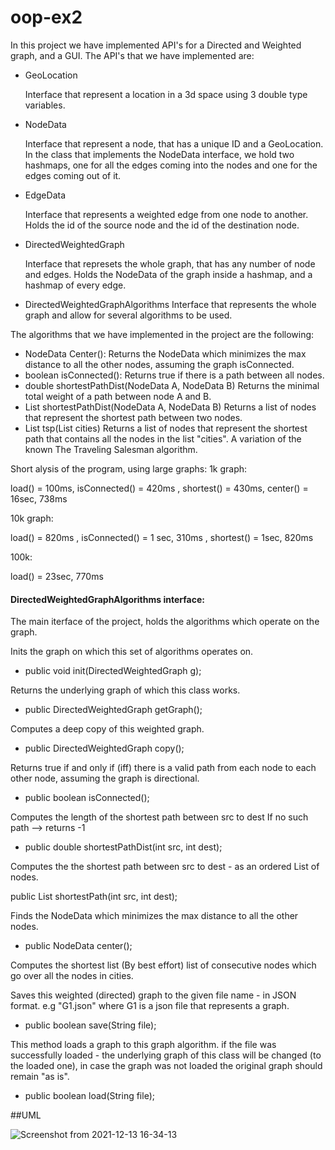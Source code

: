 
# oop-ex2
 
In this project we have implemented API's for a Directed and Weighted graph, and a GUI.
The API's that we have implemented are:

- GeoLocation

  Interface that represent a location in a 3d space using 3 double type variables.

- NodeData

  Interface that represent a node, that has a unique ID and a GeoLocation.
  In the class that implements the NodeData interface, we hold two hashmaps, one for all the edges coming into the nodes and one for the edges coming out of it.
- EdgeData

  Interface that represents a weighted edge from one node to another.
  Holds the id of the source node and the id of the destination node.

- DirectedWeightedGraph

  Interface that represets the whole graph, that has any number of node and edges.
  Holds the NodeData of the graph inside a hashmap, and a hashmap of every edge.
- DirectedWeightedGraphAlgorithms
  Interface that represents the whole graph and allow for several algorithms to be used.


The algorithms that we have implemented in the project are the following:
- NodeData Center():
  Returns the NodeData which minimizes the max distance to all the other nodes, assuming the graph isConnected.
- boolean isConnected():
  Returns true if there is a path between all nodes.
- double shortestPathDist(NodeData A, NodeData B)
  Returns the minimal total weight of a path between node A and B.
- List<NodeData> shortestPathDist(NodeData A, NodeData B)
  Returns a list of nodes that represent the shortest path between two nodes.
- List<NodeData> tsp(List<NodeData> cities)
   Returns a list of nodes that represent the shortest path that contains all the nodes in the list "cities".
   A variation of the known The Traveling Salesman algorithm.
  


Short alysis of the program, using large graphs:
1k graph:

  load() = 100ms, isConnected() = 420ms , shortest() = 430ms, center() = 16sec, 738ms

 10k graph:

  load() = 820ms , isConnected() = 1 sec, 310ms , shortest() = 1sec, 820ms

 100k:

  load() = 23sec, 770ms

#### DirectedWeightedGraphAlgorithms interface:
The main iterface of the project, holds the algorithms which operate on the graph.


Inits the graph on which this set of algorithms operates on.

- public void init(DirectedWeightedGraph g);


Returns the underlying graph of which this class works.

- public DirectedWeightedGraph getGraph();


Computes a deep copy of this weighted graph.

- public DirectedWeightedGraph copy();



Returns true if and only if (iff) there is a valid path from each node to each
other node, assuming the graph is directional.

- public boolean isConnected();


Computes the length of the shortest path between src to dest
If no such path --> returns -1


- public double shortestPathDist(int src, int dest);


Computes the the shortest path between src to dest - as an ordered List of nodes.


public List<NodeData> shortestPath(int src, int dest);


Finds the NodeData which minimizes the max distance to all the other nodes.


- public NodeData center();


Computes the shortest list (By best effort) list of consecutive nodes which go over all the nodes in cities.


Saves this weighted (directed) graph to the given file name - in JSON format. e.g "G1.json" where G1 is a json file that represents a graph.


- public boolean save(String file);


This method loads a graph to this graph algorithm.
if the file was successfully loaded - the underlying graph
of this class will be changed (to the loaded one), in case the
graph was not loaded the original graph should remain "as is".


- public boolean load(String file);


##UML
 
 ![Screenshot from 2021-12-13 16-34-13](https://user-images.githubusercontent.com/74679553/145852822-154cc921-093b-4aaf-9ba3-8eb672a5d278.png)




